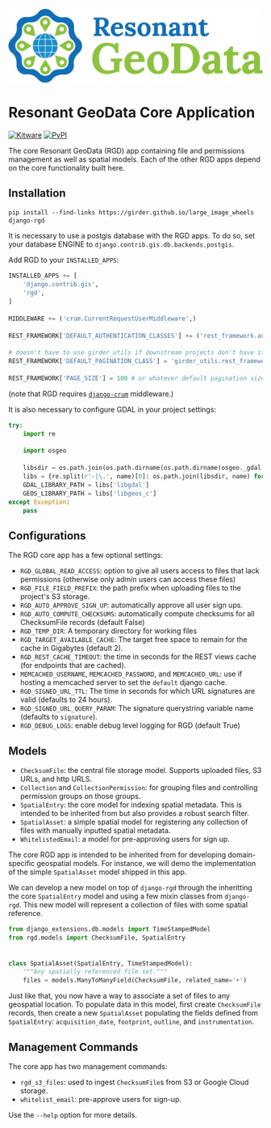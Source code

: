 [![logo](https://raw.githubusercontent.com/ResonantGeoData/ResonantGeoData/main/logos/RGD_Logo.png)](https://github.com/ResonantGeoData/ResonantGeoData/)

# Resonant GeoData Core Application

[![Kitware](https://img.shields.io/badge/Made%20by-Kitware-blue)](https://www.kitware.com/)
[![PyPI](https://img.shields.io/pypi/v/django-rgd.svg?logo=python&logoColor=white)](https://pypi.org/project/django-rgd/)

The core Resonant GeoData (RGD) app containing file and permissions management
as well as spatial models. Each of the other RGD apps depend on the core
functionality built here.


## Installation

```
pip install --find-links https://girder.github.io/large_image_wheels django-rgd
```

It is necessary to use a postgis database with the RGD apps. To do so, set your
database ENGINE to `django.contrib.gis.db.backends.postgis`.

Add RGD to your `INSTALLED_APPS`:

```py
INSTALLED_APPS += [
    'django.contrib.gis',
    'rgd',
]

MIDDLEWARE += ('crum.CurrentRequestUserMiddleware',)

REST_FRAMEWORK['DEFAULT_AUTHENTICATION_CLASSES'] += ('rest_framework.authentication.TokenAuthentication',)

# doesn't have to use girder_utils if downstream projects don't have it installed, but this must be set to *something* valid to enable pagination in the API
REST_FRAMEWORK['DEFAULT_PAGINATION_CLASS'] = 'girder_utils.rest_framework.BoundedLimitOffsetPagination'

REST_FRAMEWORK['PAGE_SIZE'] = 100 # or whatever default pagination size you want
```

(note that RGD requires [`django-crum`](https://django-crum.readthedocs.io/en/latest/) middleware.)

It is also necessary to configure GDAL in your project settings:

```py
try:
    import re

    import osgeo

    libsdir = os.path.join(os.path.dirname(os.path.dirname(osgeo._gdal.__file__)), 'GDAL.libs')
    libs = {re.split(r'-|\.', name)[0]: os.path.join(libsdir, name) for name in os.listdir(libsdir)}
    GDAL_LIBRARY_PATH = libs['libgdal']
    GEOS_LIBRARY_PATH = libs['libgeos_c']
except Exception:
    pass
```

## Configurations

The RGD core app has a few optional settings:

- `RGD_GLOBAL_READ_ACCESS`: option to give all users access to files that lack permissions (otherwise only admin users can access these files)
- `RGD_FILE_FIELD_PREFIX`: the path prefix when uploading files to the project's S3 storage.
- `RGD_AUTO_APPROVE_SIGN_UP`: automatically approve all user sign ups.
- `RGD_AUTO_COMPUTE_CHECKSUMS`: automatically compute checksums for all ChecksumFile records (default False)
- `RGD_TEMP_DIR`: A temporary directory for working files
- `RGD_TARGET_AVAILABLE_CACHE`: The target free space to remain for the cache in Gigabytes (default 2).
- `RGD_REST_CACHE_TIMEOUT`: the time in seconds for the REST views cache (for endpoints that are cached).
- `MEMCACHED_USERNAME`, `MEMCACHED_PASSWORD`, and `MEMCACHED_URL`: use if hosting a memcached server to set the `default` django cache.
- `RGD_SIGNED_URL_TTL`: The time in seconds for which URL signatures are valid (defaults to 24 hours).
- `RGD_SIGNED_URL_QUERY_PARAM`: The signature querystring variable name (defaults to `signature`).
- `RGD_DEBUG_LOGS`: enable debug level logging for RGD (default True)


## Models

- `ChecksumFile`: the central file storage model. Supports uploaded files, S3 URLs, and http URLS.
- `Collection` and `CollectionPermission`: for grouping files and controlling permission groups on those groups.
- `SpatialEntry`: the core model for indexing spatial metadata. This is intended to be inherited from but also provides a robust search filter.
- `SpatialAsset`: a simple spatial model for registering any collection of files with manually inputted spatial metadata.
- `WhitelistedEmail`: a model for pre-approving users for sign up.


The core RGD app is intended to be inherited from for developing domain-specific
geospatial models. For instance, we will demo the implementation of the simple
`SpatialAsset` model shipped in this app.

We can develop a new model on top of `django-rgd` through the inheritting the
core `SpatialEntry` model and using a few mixin classes from `django-rgd`. This
new model will represent a collection of files with some spatial reference.

```py
from django_extensions.db.models import TimeStampedModel
from rgd.models import ChecksumFile, SpatialEntry


class SpatialAsset(SpatialEntry, TimeStampedModel):
    """Any spatially referenced file set."""
    files = models.ManyToManyField(ChecksumFile, related_name='+')
```

Just like that, you now have a way to associate a set of files to any geospatial
location. To populate data in this model, first create `ChecksumFile` records,
then create a new `SpatialAsset` populating the fields defined from
`SpatialEntry`: `acquisition_date`, `footprint`, `outline`, and `instrumentation`.


## Management Commands

The core app has two management commands:

- `rgd_s3_files`: used to ingest `ChecksumFile`s from S3 or
Google Cloud storage.
- `whitelist_email`: pre-approve users for sign-up.

Use the `--help` option for more details.
